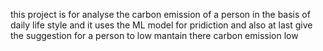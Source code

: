 this project is for analyse the carbon emission of a person in the basis of daily life style
and it uses the ML model for pridiction and also at last give the suggestion for a person to low mantain there carbon emission low
